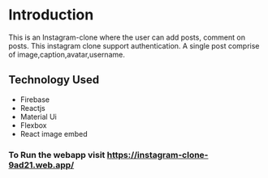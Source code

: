 # Introduction
This is an Instagram-clone where the user can add posts, comment on posts. This instagram clone support authentication. A single post comprise of image,caption,avatar,username.

## Technology Used
- Firebase
- Reactjs
- Material Ui
- Flexbox
- React image embed
### To Run the webapp visit https://instagram-clone-9ad21.web.app/

